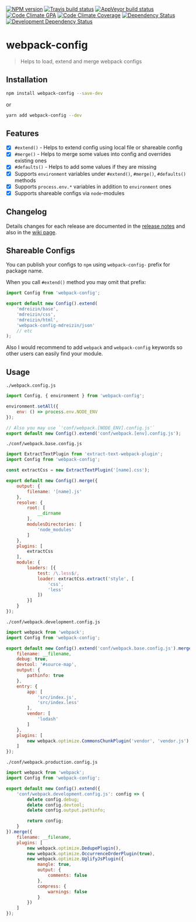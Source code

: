 [![NPM version](http://img.shields.io/npm/v/webpack-config.svg?style=flat-square)](https://www.npmjs.org/package/webpack-config)
[![Travis build status](http://img.shields.io/travis/Fitbit/webpack-config/master.svg?style=flat-square)](https://travis-ci.org/Fitbit/webpack-config)
[![AppVeyor build status](https://img.shields.io/appveyor/ci/mdreizin/webpack-config/master.svg?style=flat-square)](https://ci.appveyor.com/project/mdreizin/webpack-config/branch/master)
[![Code Climate GPA](https://img.shields.io/codeclimate/github/Fitbit/webpack-config.svg?style=flat-square)](https://codeclimate.com/github/Fitbit/webpack-config)
[![Code Climate Coverage](https://img.shields.io/codeclimate/coverage/github/Fitbit/webpack-config.svg?style=flat-square)](https://codeclimate.com/github/Fitbit/webpack-config)
[![Dependency Status](https://img.shields.io/david/Fitbit/webpack-config.svg?style=flat-square)](https://david-dm.org/Fitbit/webpack-config)
[![Development Dependency Status](https://img.shields.io/david/dev/Fitbit/webpack-config.svg?style=flat-square)](https://david-dm.org/Fitbit/webpack-config#info=devDependencies)

<a name="webpack-config"></a>
# webpack-config
> Helps to load, extend and merge webpack configs

<a name="webpack-config-installation"></a>
## Installation

```bash
npm install webpack-config --save-dev
```

or

```bash
yarn add webpack-config --dev
```

<a name="webpack-config-features"></a>
## Features

- [x] `#extend()` - Helps to extend config using local file or shareable config
- [x] `#merge()` - Helps to merge some values into config and overrides existing ones
- [x] `#defaults()` - Helps to add some values if they are missing
- [x] Supports `environment` variables under `#extend()`, `#merge()`, `#defaults()` methods
- [x] Supports `process.env.*` variables in addition to `environment` ones
- [x] Supports shareable configs via `node`-modules

<a name="webpack-config-changelog"></a>
## Changelog

Details changes for each release are documented in the [release notes](https://github.com/Fitbit/webpack-config/releases) and also in the [wiki page](https://github.com/Fitbit/webpack-config/wiki/Changelog).

<a name="webpack-config-shareable-configs"></a>
## Shareable Configs

You can publish your configs to `npm` using `webpack-config-` prefix for package name.

When you call `#extend()` method you may omit that prefix:

```javascript
import Config from 'webpack-config';

export default new Config().extend(
    'mdreizin/base',
    'mdreizin/css',
    'mdreizin/html',
    'webpack-config-mdreizin/json'
    // etc
);

```

Also I would recommend to add `webpack` and `webpack-config` keywords so other users can easily find your module.

<a name="webpack-config-usage"></a>
## Usage

`./webpack.config.js`

```javascript
import Config, { environment } from 'webpack-config';

environment.setAll({
    env: () => process.env.NODE_ENV
});

// Also you may use `'conf/webpack.[NODE_ENV].config.js'`
export default new Config().extend('conf/webpack.[env].config.js');

```

`./conf/webpack.base.config.js`

```javascript
import ExtractTextPlugin from 'extract-text-webpack-plugin';
import Config from 'webpack-config';

const extractCss = new ExtractTextPlugin('[name].css');

export default new Config().merge({
    output: {
        filename: '[name].js'
    },
    resolve: {
        root: [
            __dirname
        ],
        modulesDirectories: [
            'node_modules'
        ]
    },
    plugins: [
        extractCss
    ],
    module: {
        loaders: [{
            test: /\.less$/,
            loader: extractCss.extract('style', [
                'css',
                'less'
            ])
        }]
    }
});

```

`./conf/webpack.development.config.js`

```javascript
import webpack from 'webpack';
import Config from 'webpack-config';

export default new Config().extend('conf/webpack.base.config.js').merge({
    filename: __filename,
    debug: true,
    devtool: '#source-map',
    output: {
        pathinfo: true
    },
    entry: {
        app: [
            'src/index.js',
            'src/index.less'
        ],
        vendor: [
            'lodash'
        ]
    },
    plugins: [
        new webpack.optimize.CommonsChunkPlugin('vendor', 'vendor.js')
    ]
});

```

`./conf/webpack.production.config.js`

```javascript
import webpack from 'webpack';
import Config from 'webpack-config';

export default new Config().extend({
    'conf/webpack.development.config.js': config => {
        delete config.debug;
        delete config.devtool;
        delete config.output.pathinfo;

        return config;
    }
}).merge({
    filename: __filename,
    plugins: [
        new webpack.optimize.DedupePlugin(),
        new webpack.optimize.OccurrenceOrderPlugin(true),
        new webpack.optimize.UglifyJsPlugin({
            mangle: true,
            output: {
                comments: false
            },
            compress: {
                warnings: false
            }
        })
    ]
});

```
